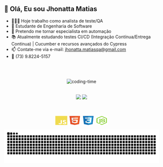 ## 👋 Olá, Eu sou Jhonatta Matias





 
 - 👨🏾‍💼 Hoje trabalho como analista de teste/QA
 - 🚀 Estudante de Engenharia de Software
 - 📌 Pretendo me tornar especialista em automação
 - 📚 Atualmente estudando testes CI/CD (Integração Contínua/Entrega Contínua) | Cucumber e recursos avançados do Cypress
 - 📫 Contate-me via e-mail: jhonatta.matiasqa@gmail.com
 - 📱 (73) 9.8224-5157
 <br>
 <br>
 
 <div  align="center"> 
  <div style="display: inline_block"><br>
    
   </div>
 
  
<img  height="250" alt="coding-time" src="https://cdn.discordapp.com/attachments/980938748554543216/1110721356611457115/code.gif.gif">
<div>
 


<br>
<br>

  
  
  <div>
  
  <img  align="" height="140em" src="https://github-readme-stats-sigma-five.vercel.app/api?username=Jhonatta-Matias896&show_icons=true&theme=great-gatsby&include_all_commits=true&count_private=true"/>
  <img align="" height="140em" src="https://github-readme-stats-sigma-five.vercel.app/api/top-langs/?username=Jhonatta-Matias896&layout=compact&langs_count=16&theme=great-gatsby"/></div>
<br>
  


  


<br>
<div  align="center"> 
  <div style="display: inline_block"><br>
    <img align="center" height="30" width="40" alt="js-icon"  src="https://raw.githubusercontent.com/devicons/devicon/master/icons/javascript/javascript-plain.svg">
    <img align="center" height="30" width="40" alt="html-icon" src="https://raw.githubusercontent.com/devicons/devicon/master/icons/html5/html5-original.svg">
    <img align="center" height="30" width="40" alt="css-icon" src="https://raw.githubusercontent.com/devicons/devicon/master/icons/css3/css3-original.svg">
    <img align="center" height="30" width="40" alt="nodejs-icon" src="https://raw.githubusercontent.com/devicons/devicon/master/icons/nodejs/nodejs-original.svg">
   </div>



   
   ![Snake animation](https://github.com/Jhonatta-Matias896/Jhonatta-Matias896/blob/output/github-contribution-grid-snake.svg)

 
      
 
    
    
    

